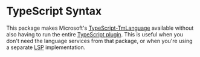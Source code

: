 # TypeScript Syntax

This package makes Microsoft's [TypeScript-TmLanguage](https://github.com/Microsoft/TypeScript-TmLanguage) available without also having to run the entire [TypeScript plugin](https://packagecontrol.io/packages/TypeScript). This is useful when you don't need the language services from that package, or when you're using a separate [LSP](https://packagecontrol.io/packages/LSP) implementation.
